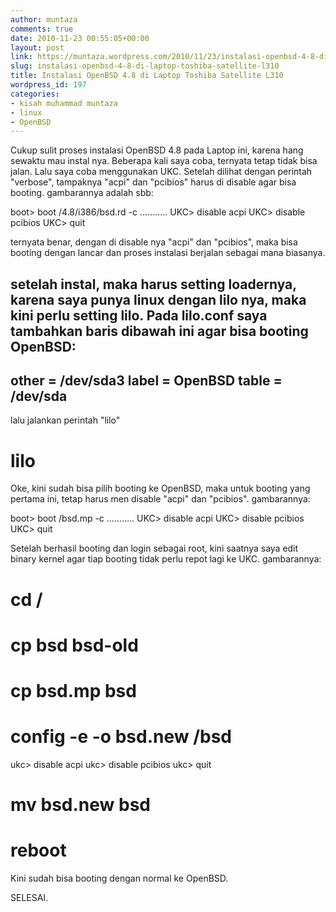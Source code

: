 ```yaml
---
author: muntaza
comments: true
date: 2010-11-23 00:55:05+00:00
layout: post
link: https://muntaza.wordpress.com/2010/11/23/instalasi-openbsd-4-8-di-laptop-toshiba-satellite-l310/
slug: instalasi-openbsd-4-8-di-laptop-toshiba-satellite-l310
title: Instalasi OpenBSD 4.8 di Laptop Toshiba Satellite L310
wordpress_id: 197
categories:
- kisah muhammad muntaza
- linux
- OpenBSD
---
```


Cukup sulit proses instalasi OpenBSD 4.8 pada Laptop ini, karena hang sewaktu mau instal nya. Beberapa kali saya coba, ternyata tetap tidak bisa jalan. Lalu saya coba menggunakan UKC. Setelah dilihat dengan perintah "verbose", tampaknya "acpi" dan "pcibios" harus di disable agar bisa booting. gambarannya adalah sbb:

boot> boot /4.8/i386/bsd.rd -c
...........
UKC> disable acpi
UKC> disable pcibios
UKC> quit

ternyata benar, dengan di disable nya "acpi" dan "pcibios", maka bisa booting dengan lancar dan proses instalasi berjalan sebagai mana biasanya.

setelah instal, maka harus setting loadernya, karena saya punya linux dengan lilo nya, maka kini perlu setting lilo. Pada lilo.conf saya tambahkan baris dibawah ini agar bisa booting OpenBSD:
---------
other = /dev/sda3
label = OpenBSD
table = /dev/sda
---------

lalu jalankan perintah "lilo"

# lilo

Oke, kini sudah bisa pilih booting ke OpenBSD, maka untuk booting yang pertama ini, tetap harus men disable "acpi" dan "pcibios". gambarannya:

boot> boot /bsd.mp -c
...........
UKC> disable acpi
UKC> disable pcibios
UKC> quit

Setelah berhasil booting dan login sebagai root, kini saatnya saya edit binary kernel agar tiap booting tidak perlu repot lagi ke UKC. gambarannya:

# cd /
# cp bsd bsd-old
# cp bsd.mp bsd

# config -e -o bsd.new /bsd
ukc> disable acpi
ukc> disable pcibios
ukc> quit

# mv bsd.new bsd
# reboot

Kini sudah bisa booting dengan normal ke OpenBSD.

SELESAI.
